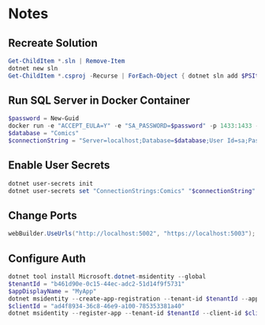 # Notes

## Recreate Solution

```powershell
Get-ChildItem *.sln | Remove-Item
dotnet new sln
Get-ChildItem *.csproj -Recurse | ForEach-Object { dotnet sln add $PSItem }
```

## Run SQL Server in Docker Container

```powershell
$password = New-Guid
docker run -e "ACCEPT_EULA=Y" -e "SA_PASSWORD=$password" -p 1433:1433 -d mcr.microsoft.com/mssql/server:2019-latest
$database = "Comics"
$connectionString = "Server=localhost;Database=$database;User Id=sa;Password=$password;Trusted_Connection=False;Encrypt=True"
```

## Enable User Secrets

```powershell
dotnet user-secrets init
dotnet user-secrets set "ConnectionStrings:Comics" "$connectionString"
```

## Change Ports

```csharp
webBuilder.UseUrls("http://localhost:5002", "https://localhost:5003");
```

## Configure Auth

```powershell
dotnet tool install Microsoft.dotnet-msidentity --global
$tenantId = "b461d90e-0c15-44ec-adc2-51d14f9f5731"
$appDisplayName = "MyApp"
dotnet msidentity --create-app-registration --tenant-id $tenantId --app-display-name $appDisplayName
$clientId = "ad4f8934-36c8-46e9-a100-785353381a40"
dotnet msidentity --register-app --tenant-id $tenantId --client-id $clientId
```
